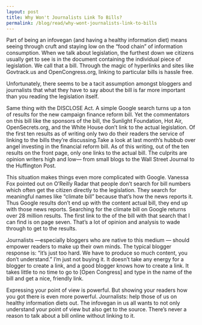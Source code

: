 ```yaml
---
layout: post
title: Why Won't Journalists Link To Bills?
permalink: /blog/read/why-wont-journalists-link-to-bills
---
```

 Part of being an infovegan (and having a healthy information diet) means seeing through cruft and staying low on the “food chain” of information consumption. When we talk about legislation, the furthest down we citizens usually get to see is in the document containing the individual piece of legislation. We call that a bill. Through the magic of hyperlinks and sites like Govtrack.us and OpenCongress.org, linking to particular bills is hassle free.

 Unfortunately, there seems to be a tacit assumption amongst bloggers and journalists that what they have to say about the bill is far more important than you reading the legislation itself.

 Same thing with the DISCLOSE Act. A simple Google search turns up a ton of results for the new campaign finance reform bill. Yet the commentators on this bill like the sponsors of the bill, the Sunlight Foundation, Hot Air, OpenSecrets.org, and the White House don’t link to the actual legislation. Of the first ten results as of writing only two do their readers the service of linking to the bills they’re discussing.Take a look at last month’s hubbub over angel investing in the financial reform bill. As of this writing, out of the ten results on the front page, only one links to the actual bill. The culprits are opinion writers high and low— from small blogs to the Wall Street Journal to the Huffington Post.

 This situation makes things even more complicated with Google. Vanessa Fox pointed out on O’Reilly Radar that people don’t search for bill numbers which often get the citizen directly to the legislation. They search for meaningful names like “climate bill” because that’s how the news reports it. Thus Google results don’t end up with the content actual bill, they end up with those news reports. Searching for the climate bill on Google returns over 28 million results. The first link to the of the bill with that search that I can find is on page seven. That’s a lot of opinion and analysis to wade through to get to the results.

 Journalists —especially bloggers who are native to this medium — should empower readers to make up their own minds. The typical blogger response is: “it’s just too hard. We have to produce so much content, you don’t understand.” I’m just not buying it. It doesn’t take any energy for a blogger to create a link, and a good blogger knows how to create a link. It takes little to no time to go to \[Open Congress\] and type in the name of the bill and get a nice, friendly link.

 Expressing your point of view is powerful. But showing your readers how you got there is even more powerful. Journalists: help those of us on healthy information diets out. The infovegan in us all wants to not only understand your point of view but also get to the source. There’s never a reason to talk about a bill online without linking to it.

